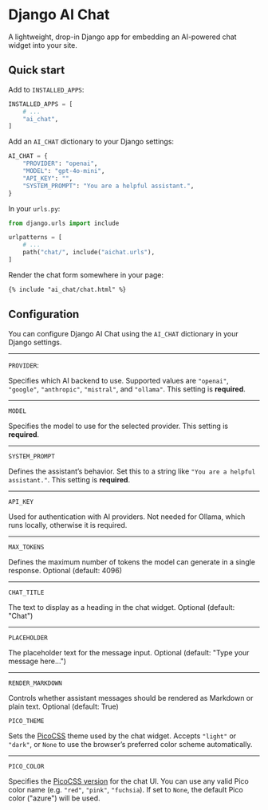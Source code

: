 # Django AI Chat

A lightweight, drop-in Django app for embedding an AI-powered chat widget into your site.

## Quick start

Add to `INSTALLED_APPS`:

```python
INSTALLED_APPS = [
    # ...
    "ai_chat",
]
```

Add an `AI_CHAT` dictionary to your Django settings:

```python
AI_CHAT = {
    "PROVIDER": "openai",
    "MODEL": "gpt-4o-mini",
    "API_KEY": "",
    "SYSTEM_PROMPT": "You are a helpful assistant.",
}
```

In your `urls.py`:

```python
from django.urls import include

urlpatterns = [
    # ...
    path("chat/", include("aichat.urls"),
]
```

Render the chat form somewhere in your page:

```html
{% include "ai_chat/chat.html" %}
```

## Configuration

You can configure Django AI Chat using the `AI_CHAT` dictionary in your Django settings.

---

`PROVIDER`:

Specifies which AI backend to use.
Supported values are `"openai"`, `"google"`, `"anthropic"`, `"mistral"`, and `"ollama"`.
This setting is **required**.

---

`MODEL`

Specifies the model to use for the selected provider. This setting is **required**.

---

`SYSTEM_PROMPT`

Defines the assistant’s behavior.
Set this to a string like `"You are a helpful assistant."`. This setting is **required**.

---

`API_KEY`

Used for authentication with AI providers.
Not needed for Ollama, which runs locally, otherwise it is required.

---

`MAX_TOKENS`

Defines the maximum number of tokens the model can generate in a single response. Optional (default: 4096)

---

`CHAT_TITLE`

The text to display as a heading in the chat widget. Optional (default: "Chat")

---

`PLACEHOLDER`

The placeholder text for the message input. Optional (default: "Type your message here...")

---

`RENDER_MARKDOWN`

Controls whether assistant messages should be rendered as Markdown or plain text. Optional (default: True)

`PICO_THEME`

Sets the [PicoCSS](https://picocss.com) theme used by the chat widget.
Accepts `"light"` or `"dark"`, or `None` to use the browser’s preferred color scheme automatically.

---

`PICO_COLOR`

Specifies the [PicoCSS version](https://picocss.com/docs/version-picker) for the chat UI.
You can use any valid Pico color name (e.g. `"red"`, `"pink"`, `"fuchsia`).
If set to `None`, the default Pico color ("azure") will be used.

